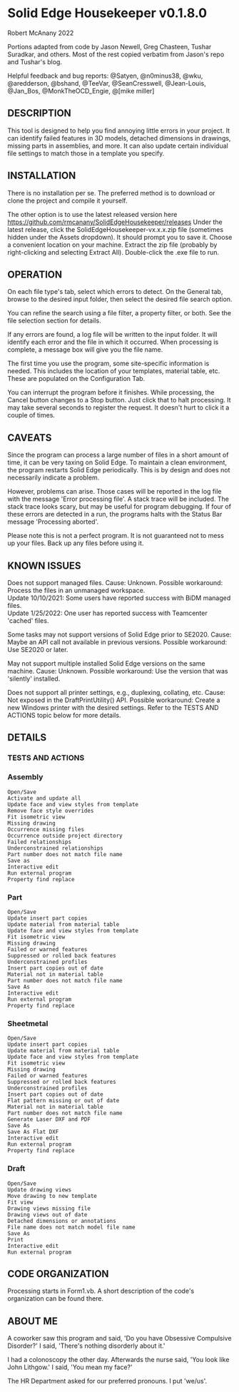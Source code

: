 # Solid Edge Housekeeper v0.1.8.0
Robert McAnany 2022

Portions adapted from code by Jason Newell, Greg Chasteen, Tushar Suradkar, and others.  Most of the rest copied verbatim from Jason's repo and Tushar's blog.

Helpful feedback and bug reports: @Satyen, @n0minus38, @wku, @aredderson, @bshand, @TeeVar, @SeanCresswell, @Jean-Louis, @Jan_Bos, @MonkTheOCD_Engie, @[mike miller]

## DESCRIPTION
This tool is designed to help you find annoying little errors in your project.  It can identify failed features in 3D models, detached dimensions in drawings, missing parts in assemblies, and more.  It can also update certain individual file settings to match those in a template you specify.

## INSTALLATION
There is no installation per se.  The preferred method is to download or clone the project and compile it yourself.

The other option is to use the latest released version here https://github.com/rmcanany/SolidEdgeHousekeeper/releases  Under the latest release, click the SolidEdgeHousekeeper-vx.x.x.zip file (sometimes hidden under the Assets dropdown).  It should prompt you to save it.  Choose a convenient location on your machine.  Extract the zip file (probably by right-clicking and selecting Extract All).  Double-click the .exe file to run.

## OPERATION
On each file type's tab, select which errors to detect.  On the General tab, browse to the desired input folder, then select the desired file search option.  

You can refine the search using a file filter, a property filter, or both.  See the file selection section for details.  

If any errors are found, a log file will be written to the input folder.  It will identify each error and the file in which it occurred.  When processing is complete, a message box will give you the file name.

The first time you use the program, some site-specific information is needed.  This includes the location of your templates, material table, etc.  These are populated on the Configuration Tab.

You can interrupt the program before it finishes.  While processing, the Cancel button changes to a Stop button.  Just click that to halt processing.  It may take several seconds to register the request.  It doesn't hurt to click it a couple of times.

## CAVEATS
Since the program can process a large number of files in a short amount of time, it can be very taxing on Solid Edge.  To maintain a clean environment, the program restarts Solid Edge periodically.  This is by design and does not necessarily indicate a problem.

However, problems can arise.  Those cases will be reported in the log file with the message 'Error processing file'.  A stack trace will be included.  The stack trace looks scary, but may be useful for program debugging.  If four of these errors are detected in a run, the programs halts with the Status Bar message 'Processing aborted'.

Please note this is not a perfect program.  It is not guaranteed not to mess up your files.  Back up any files before using it.

## KNOWN ISSUES
Does not support managed files.  Cause: Unknown.  Possible workaround: Process the files in an unmanaged workspace.   
Update 10/10/2021: Some users have reported success with BiDM managed files.  
Update 1/25/2022: One user has reported success with Teamcenter 'cached' files.  

Some tasks may not support versions of Solid Edge prior to SE2020.  Cause: Maybe an API call not available in previous versions.  Possible workaround: Use SE2020 or later.  

May not support multiple installed Solid Edge versions on the same machine.  Cause: Unknown.  Possible workaround: Use the version that was 'silently' installed.  

Does not support all printer settings, e.g., duplexing, collating, etc.  Cause: Not exposed in the DraftPrintUtility() API.  Possible workaround: Create a new Windows printer with the desired settings.  Refer to the TESTS AND ACTIONS topic below for more details.  


## DETAILS

### TESTS AND ACTIONS
### Assembly
    Open/Save
    Activate and update all
    Update face and view styles from template
    Remove face style overrides
    Fit isometric view
    Missing drawing
    Occurrence missing files
    Occurrence outside project directory
    Failed relationships
    Underconstrained relationships
    Part number does not match file name
    Save as
    Interactive edit
    Run external program
    Property find replace
### Part
    Open/Save
    Update insert part copies
    Update material from material table
    Update face and view styles from template
    Fit isometric view
    Missing drawing
    Failed or warned features
    Suppressed or rolled back features
    Underconstrained profiles
    Insert part copies out of date
    Material not in material table
    Part number does not match file name
    Save As
    Interactive edit
    Run external program
    Property find replace
### Sheetmetal
    Open/Save
    Update insert part copies
    Update material from material table
    Update face and view styles from template
    Fit isometric view
    Missing drawing
    Failed or warned features
    Suppressed or rolled back features
    Underconstrained profiles
    Insert part copies out of date
    Flat pattern missing or out of date
    Material not in material table
    Part number does not match file name
    Generate Laser DXF and PDF
    Save As
    Save As Flat DXF
    Interactive edit
    Run external program
    Property find replace
### Draft
    Open/Save
    Update drawing views
    Move drawing to new template
    Fit view
    Drawing views missing file
    Drawing views out of date
    Detached dimensions or annotations
    File name does not match model file name
    Save As
    Print
    Interactive edit
    Run external program

## CODE ORGANIZATION
Processing starts in Form1.vb.  A short description of the code's organization can be found there.

## ABOUT ME
A coworker saw this program and said, 'Do you have Obsessive Compulsive Disorder?'  I said, 'There's nothing disorderly about it.'  

I had a colonoscopy the other day.  Afterwards the nurse said, 'You look like John Lithgow.'  I said, 'You mean my face?'  

The HR Department asked for our preferred pronouns.  I put 'we/us'.  

